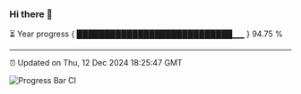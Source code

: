 ### Hi there 👋

⏳ Year progress { ████████████████████████████▁▁ } 94.75 %

---

⏰ Updated on Thu, 12 Dec 2024 18:25:47 GMT

![Progress Bar CI](https://github.com/liununu/liununu/workflows/Progress%20Bar%20CI/badge.svg)

